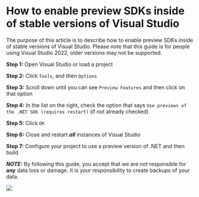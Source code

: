 # How to enable preview SDKs inside of stable versions of Visual Studio

The purpose of this article is to describe how to enable preview SDKs inside of stable versions of Visual Studio. Please note that this guide is for people using Visual Studio 2022, older versions may not be supported.

**Step 1:** Open Visual Studio or load a project

**Step 2:** Click `Tools`, and then `Options`

**Step 3:** Scroll down until you can see `Preview Features` and then click on that option

**Step 4:** In the list on the right, check the option that says `Use previews of the .NET SDK (requires restart)` (if not already checked)

**Step 5:** Click `OK`

**Step 6:** Close and restart ***all*** instances of Visual Studio

**Step 7:** Configure your project to use a preview version of .NET and then build

***NOTE:*** By following this guide, you accept that we are _not_ responsible for **any** data loss or damage. It is _your_ responsibility to create backups of your data.

![](https://github.com/Krypton-Suite/Documentation/blob/main/Assets/Miscellaneous/EnablePreviewSDK.gif?raw=true)